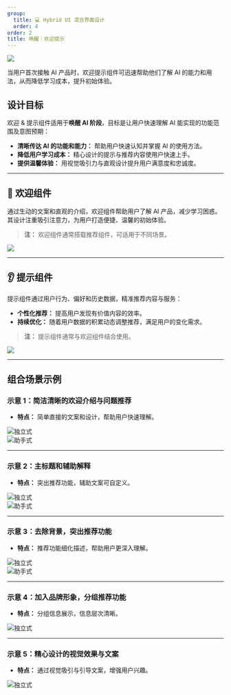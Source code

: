 ```yaml
---
group:
  title: 💻 Hybrid UI 混合界面设计
  order: 4
order: 2
title: 唤醒｜欢迎提示
---
```


![](https://mdn.alipayobjects.com/huamei_iwk9zp/afts/img/A*DMkuSr4HMfEAAAAAAAAAAAAADgCCAQ/fmt.webp)

当用户首次接触 AI 产品时，欢迎提示组件可迅速帮助他们了解 AI 的能力和用法，从而降低学习成本，提升初始体验。

## 设计目标

欢迎 & 提示组件适用于**唤醒 AI 阶段**，目标是让用户快速理解 AI 能实现的功能范围及意图预期：

- **清晰传达 AI 的功能和能力：** 帮助用户快速认知并掌握 AI 的使用方法。
- **降低用户学习成本：** 精心设计的提示与推荐内容使用户快速上手。
- **提供温馨体验：** 用视觉吸引力与直观设计提升用户满意度和忠诚度。

---

## 👋 欢迎组件

通过生动的文案和直观的介绍，欢迎组件帮助用户了解 AI 产品，减少学习困惑。其设计注重吸引注意力，为用户打造便捷、温馨的初始体验。

> **注：** 欢迎组件通常搭载推荐组件，可适用于不同场景。

![](https://mdn.alipayobjects.com/huamei_iwk9zp/afts/img/A*6n0jSYQyAz0AAAAAAAAAAAAADgCCAQ/fmt.webp)

---

## 👂 提示组件

提示组件通过用户行为、偏好和历史数据，精准推荐内容与服务：

- **个性化推荐：** 提高用户发现有价值内容的效率。
- **持续优化：** 随着用户数据的积累动态调整推荐，满足用户的变化需求。

> **注：** 提示组件通常与欢迎组件结合使用。

![](https://mdn.alipayobjects.com/huamei_iwk9zp/afts/img/A*TGlzSpZj9a0AAAAAAAAAAAAADgCCAQ/fmt.webp)

---

## 组合场景示例

### 示意 1：简洁清晰的欢迎介绍与问题推荐

- **特点：** 简单直接的文案和设计，帮助用户快速理解。

![独立式](https://mdn.alipayobjects.com/huamei_iwk9zp/afts/img/A*GpyiT7xY6pkAAAAAAAAAAAAADgCCAQ/fmt.webp)  
![助手式](https://mdn.alipayobjects.com/huamei_iwk9zp/afts/img/A*Z23ITozF1aQAAAAAAAAAAAAADgCCAQ/fmt.webp)

---

### 示意 2：主标题和辅助解释

- **特点：** 突出推荐功能，辅助文案可自定义。

![独立式](https://mdn.alipayobjects.com/huamei_iwk9zp/afts/img/A*6e0LQaW4N4EAAAAAAAAAAAAADgCCAQ/fmt.webp)  
![助手式](https://mdn.alipayobjects.com/huamei_iwk9zp/afts/img/A*KVWLR7tsSNsAAAAAAAAAAAAADgCCAQ/fmt.webp)

---

### 示意 3：去除背景，突出推荐功能

- **特点：** 推荐功能细化描述，帮助用户更深入理解。

![独立式](https://mdn.alipayobjects.com/huamei_iwk9zp/afts/img/A*b36lTJbK4zUAAAAAAAAAAAAADgCCAQ/fmt.webp)  
![助手式](https://mdn.alipayobjects.com/huamei_iwk9zp/afts/img/A*ihV2QYtq2UUAAAAAAAAAAAAADgCCAQ/fmt.webp)

---

### 示意 4：加入品牌形象，分组推荐功能

- **特点：** 分组信息展示，信息层次清晰。

![独立式](https://mdn.alipayobjects.com/huamei_iwk9zp/afts/img/A*jbGiSbAalWMAAAAAAAAAAAAADgCCAQ/fmt.webp)

---

### 示意 5：精心设计的视觉效果与文案

- **特点：** 通过视觉吸引与引导文案，增强用户兴趣。

![独立式](https://mdn.alipayobjects.com/huamei_iwk9zp/afts/img/A*zXz3SKUcYCkAAAAAAAAAAAAADgCCAQ/fmt.webp)

